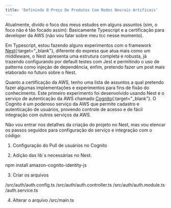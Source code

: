 ```yaml
---
title: 'Definindo O Preço De Produtos Com Redes Neurais Artificais'
---
```


Atualmente, divido o foco dos meus estudos em alguns assuntos (sim, o foco não é tão focado assim): Basicamente Typescript e a certificação para developer da AWS (não vou falar sobre meu tcc nesse momento).

Em Typescript, estou fazendo alguns experimentos com o framework [Nest](https://github.com/nestjs/nest){:target="_blank"}, diferente do express que atua mais como um middleware, o Nest apresenta uma estrutura completa e robusta, já trazendo configurando por default testes com Jest e permitindo o uso de patterns como injeção de dependência, enfim, pretendo fazer um post mais elaborado no futuro sobre o Nest. 

Quanto a certificação da AWS, tenho uma lista de assuntos a qual pretendo fazer algumas implementações e experimentos para fins de fixão do conhecimento. Este primeiro experimento foi desenvolvido usando Nest e o serviço de autenticação da AWS chamado [Cognito](https://aws.amazon.com/pt/cognito/){:target="_blank"}. O Cognito é um poderoso serviço da AWS que permite cadastro e autenticação de usuários, provendo controle de acesso e de fácil integração com outros serviços da AWS.

Não vou entrar nos detalhes da criação do projeto no Nest, mas vou elencar os passos seguidos para configuração do serviço e integração com o código:

1) Configuração do Pull de usuários no Cognito

2) Adição das lib´s necessárias no Nest.

npm install  amazon-cognito-identity-js

3) Criar os arquivos

/src/auth/auth.config.ts
/src/auth/auth.controller.ts
/src/auth/auth.module.ts
/auth.service.ts

4) Alterar o arquivo /src/main.ts